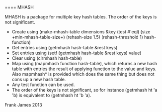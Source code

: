====
MHASH

MHASH is a package for multiple key hash tables. The order of the keys is not significant.

* Create using (make-mhash-table dimensions &key (test #'eql) (size +min-mhash-table-size+) (rehash-size 1.5) (rehash-threshold 1) hash-function)
* Get entries using (getmhash hash-table &rest keys)
* Set entries using (setf (getmhash hash-table &rest keys) value)
* Clear using (clrmhash hash-table)
* Map using (mapmhash function hash-table), which returns a new hash table
with entries the result of applying function to the value and keys.
Also mapmhash* is provided which does the same thing but does not cons up a new
hash table.
* Any test function can be used.
* The order of the keys is not significant, so for instance (getmhash ht 'a 'b) is equivalent to (getmhash ht 'b 'a).


Frank James 2013

